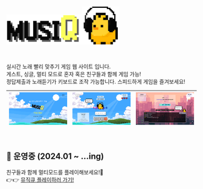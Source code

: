 <img src="../img/logo.svg" width="200"><img src="../img/danceChick.gif" width="100" height="100"  alt="MusiQ 병아리"/>

<br/>

실시간 노래 빨리 맞추기 게임 웹 사이트 입니다.<br/>
게스트, 싱글, 멀티 모드로 혼자 혹은 친구들과 함께 게임 가능!<br/>
정답제출과 노래듣기가 키보드로 조작 가능합니다. 스피드하게 게임을 즐겨보세요!

| <img src="../img/Intro/landing.png"/> | <img src="../img/Intro/singleMode.png"/> | <img src="../img/Intro/multiMode.png"/> |
| ------------------------------------ | --------------------------------------- | -------------------------------------- |

<br/>

## 🚩 운영중 (2024.01 ~ ...ing)
친구들과 함께 멀티모드를 플레이해보세요!🎉 <br/>
👉👉 <a href="https://musiq.site/" target="_blank">뮤직큐 플레이하러 가기!<a/>
